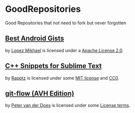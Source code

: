 # GoodRepositories
Good Repositories that not need to fork but never forgotten


## [Best Android Gists](https://github.com/lopspower/BestAndroidGists)

 by [Lopez Mikhael](http://mikhaellopez.com/) is licensed under a [Apache License 2.0](http://www.apache.org/licenses/LICENSE-2.0).


## [C++ Snippets for Sublime Text](https://github.com/Rapptz/cpp-sublime-snippet)

 by [Rapptz](https://github.com/Rapptz) is licensed under some [MIT license](http://opensource.org/licenses/MIT) and [CC0](https://creativecommons.org/publicdomain/zero/1.0/).


## [git-flow (AVH Edition)](https://github.com/petervanderdoes/gitflow-avh)

 by [Peter van der Does](https://github.com/petervanderdoes) is licensed under some [License terms](https://github.com/petervanderdoes/gitflow-avh/blob/develop/LICENSE).
